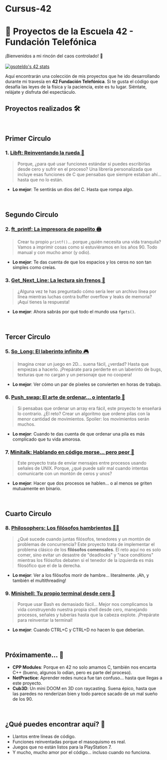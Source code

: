 # Cursus-42
# 🚀 Proyectos de la Escuela 42 - Fundación Telefónica

¡Bienvenidos a mi rincón del caos controlado! 🤯
<br>
<br>
[![gsoteldo's 42 stats](https://badge.mediaplus.ma/black/gsoteldo?1337Badge=off&42Network=off&UM6P=off)](https://github.com/oakoudad/badge42)

Aquí encontrarán una colección de mis proyectos que he ido desarrollando durante mi travesía en **42 Fundación Telefónica**. Si te gusta el código que desafía las leyes de la física y la paciencia, este es tu lugar. Siéntate, relájate y disfruta del espectáculo.

## Proyectos realizados 🛠️

<br>

## Primer Circulo


### 1. **[Libft: Reinventando la rueda 🔄](https://github.com/Gsoteldo/Cursus-42/tree/main/libft)**
> Porque, ¿para qué usar funciones estándar si puedes escribirlas desde cero y sufrir en el proceso? Una librería personalizada que incluye esas funciones de C que pensabas que siempre estaban ahí… hasta que no lo están.

- **Lo mejor**: Te sentirás un dios del C. Hasta que rompa algo.

<br>

## Segundo Circulo

### 2. **[ft_printf: La impresora de papelito 🖨️](https://github.com/Gsoteldo/Cursus-42/tree/main/ft_printf)**
> Crear tu propio `printf()`... porque ¿quién necesita una vida tranquila? Vamos a imprimir cosas como si estuviéramos en los años 90. Todo manual y con mucho amor (y odio).

- **Lo mejor**: Te das cuenta de que los espacios y los ceros no son tan simples como creías.

### 3. **[Get_Next_Line: La lectura sin frenos 📖](https://github.com/Gsoteldo/Cursus-42/tree/main/get_next_line)**
> ¿Alguna vez te has preguntado cómo sería leer un archivo línea por línea mientras luchas contra buffer overflow y leaks de memoria? ¡Aquí tienes la respuesta!

- **Lo mejor**: Ahora sabrás por qué todo el mundo usa `fgets()`.

<br>

## Tercer Circulo

### 5. **[So_Long: El laberinto infinito 🎮](https://github.com/Gsoteldo/Cursus-42/tree/main/so_long)**
> Imagina crear un juego en 2D... suena fácil, ¿verdad? Hasta que empiezas a hacerlo. ¡Prepárate para perderte en un laberinto de bugs, texturas que no cargan y un personaje que no coopera!

- **Lo mejor**: Ver cómo un par de píxeles se convierten en horas de trabajo.

### 6. **[Push_swap: El arte de ordenar... o intentarlo 🧩](https://github.com/Gsoteldo/Cursus-42/tree/main/push_swap)**
> Si pensabas que ordenar un array era fácil, este proyecto te enseñará lo contrario. ¿El reto? Crear un algoritmo que ordene pilas con la menor cantidad de movimientos. Spoiler: los movimientos serán muchos.

- **Lo mejor**: Cuando te das cuenta de que ordenar una pila es más complicado que tu vida amorosa.

### 7. **[Minitalk: Hablando en código morse... pero peor 📡](https://github.com/Gsoteldo/Cursus-42/tree/main/minitalk)**
> Este proyecto trata de enviar mensajes entre procesos usando señales de UNIX. Porque, ¿qué puede salir mal cuando intentas comunicarte con un montón de ceros y unos?

- **Lo mejor**: Hacer que dos procesos se hablen... o al menos se griten mutuamente en binario.

<br>

## Cuarto Circulo

### 8. **[Philosophers: Los filósofos hambrientos 🧠🍝](https://github.com/Gsoteldo/Cursus-42/tree/main/philosophers)**
> ¿Qué sucede cuando juntas filósofos, tenedores y un montón de problemas de concurrencia? Este proyecto trata de implementar el problema clásico de los **filósofos comensales**. El reto aquí no es solo comer,
> sino evitar un desastre de "deadlocks" y "race conditions" mientras los filósofos debaten si el tenedor de la izquierda es más filosófico que el de la derecha.

- **Lo mejor**: Ver a los filósofos morir de hambre… literalmente. ¡Ah, y también el multithreading!

### 9. **[Minishell: Tu propio terminal desde cero 🐚](https://github.com/Gsoteldo/Cursus-42/tree/main/minishell)**
> Porque usar Bash es demasiado fácil... Mejor nos complicamos la vida construyendo nuestra propia shell desde cero, manejando procesos, señales y tuberías hasta que la cabeza explote. ¡Prepárate para reinventar la terminal!

- **Lo mejor**:  Cuando CTRL+C y CTRL+D no hacen lo que deberían.

<br>

## Próximamente... 🔮
- **CPP Modules**: Porque en 42 no solo amamos C, también nos encanta C++ (bueno, algunos lo odian, pero es parte del proceso).
- **NetPractice**: Aprender redes nunca fue tan confuso... hasta que llegas a este proyecto.
- **Cub3D**: Un mini DOOM en 3D con raycasting. Suena épico, hasta que las paredes no renderizan bien y todo parece sacado de un mal sueño de los 90.

<br>

## ¿Qué puedes encontrar aquí? 🤔
- Llantos entre líneas de código.
- Funciones reinventadas porque el masoquismo es real.
- Juegos que no están listos para la PlayStation 7.
- Y mucho, mucho amor por el código... incluso cuando no funciona.
